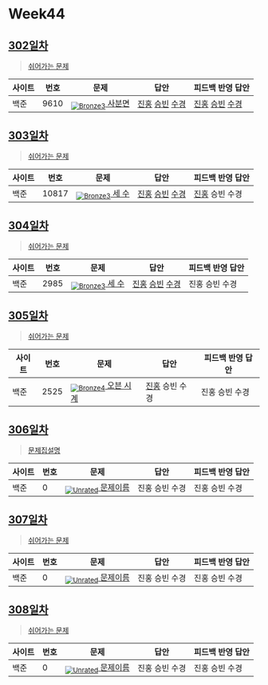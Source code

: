 <!-- tier 리스트 S -->
[Unrated]: https://user-images.githubusercontent.com/33937365/126247607-85783912-c11a-4d50-ac36-8cc7dcb75cd2.png
[Bronze5]: https://user-images.githubusercontent.com/33937365/126247611-e362d727-17a4-4737-a232-5827e185ab7c.png
[Bronze4]: https://user-images.githubusercontent.com/33937365/126247612-89cbc675-e1d4-43a2-950b-1cb014dca697.png
[Bronze3]: https://user-images.githubusercontent.com/33937365/126247613-b8408610-7bc4-40f8-804f-a30a45ddbb68.png
[Bronze2]: https://user-images.githubusercontent.com/33937365/126247614-d85dc6ff-a520-4c00-82bd-eb593b156bd8.png
[Bronze1]: https://user-images.githubusercontent.com/33937365/126247616-04b2ab30-9891-4b7b-8cb4-38e99b97e834.png
[Silver5]: https://user-images.githubusercontent.com/33937365/126247618-38c5c905-672b-4d75-808e-8a7d45ea577d.png
[Silver4]: https://user-images.githubusercontent.com/33937365/126247620-ba2d1b96-b0aa-4b88-80c5-71569c69bbc3.png
[Silver3]: https://user-images.githubusercontent.com/33937365/126247621-1b55b7f4-3a79-4348-8a63-f00c1813853e.png
[Silver2]: https://user-images.githubusercontent.com/33937365/126247622-a83b30a9-6618-4593-b775-6f6730afd3f6.png
[Silver1]: https://user-images.githubusercontent.com/33937365/126247625-8d82f8ab-6f95-4ef8-a243-be31f548596e.png
[Gold5]: https://user-images.githubusercontent.com/33937365/126247627-2979d4d5-915a-4c4e-adb7-c171f9bafe28.png
<!-- tier 리스트 E -->

# Week44

## [302일차](Day302)

> [쉬어가는 문제](https://www.acmicpc.net/group/workbook/view/9797/38549)

| 사이트 | 번호 | 문제                 | 답안                | 피드백 반영 답안    |
| ------ | ---- | -------------------- | ------------------- | ------------------- |
| 백준   | 9610 | [<sub>![Bronze3]</sub> 사분면](https://www.acmicpc.net/problem/9610) | [진홍](Day302/boj9610_kjh.py) [승빈](Day302/boj9610_wsb.java) [수경](Day302/boj9610_hsk.js) | [진홍](Day302/boj9610_kjh.py) [승빈](Day302/boj9610_wsb.java) [수경](Day302/boj9610_hsk.js)

## [303일차](Day303)

> [쉬어가는 문제](https://www.acmicpc.net/group/workbook/view/9797/38565)

| 사이트 | 번호 | 문제                 | 답안                | 피드백 반영 답안    |
| ------ | ---- | -------------------- | ------------------- | ------------------- |
| 백준   | 10817 | [<sub>![Bronze3]</sub> 세 수](https://www.acmicpc.net/problem/10817) | [진홍](Day303/boj10817_kjh.py) [승빈](Day303/boj10817_wsb.java) [수경](Day303/boj10817_hsk.js) | [진홍](Day303/boj10817_kjh.py) 승빈 수경 |

## [304일차](Day304)

> [쉬어가는 문제](https://www.acmicpc.net/group/workbook/view/9797/38586)

| 사이트 | 번호 | 문제                 | 답안                | 피드백 반영 답안    |
| ------ | ---- | -------------------- | ------------------- | ------------------- |
| 백준   | 2985    | [<sub>![Bronze3]</sub> 세 수](https://www.acmicpc.net/problem/2985) | [진홍](Day304/boj2985_kjh.py) [승빈](Day304/boj2985_wsb.java) [수경](Day304/boj2985_hsk.js) | 진홍 승빈 수경 |

## [305일차](Day305)

> [쉬어가는 문제](https://www.acmicpc.net/group/workbook/view/9797/38589)

| 사이트 | 번호 | 문제                 | 답안                | 피드백 반영 답안    |
| ------ | ---- | -------------------- | ------------------- | ------------------- |
| 백준   | 2525 | [<sub>![Bronze4]</sub> 오븐 시계](https://www.acmicpc.net/problem/2525) | [진홍](Day305/boj2525_kjh.py) 승빈 수경 | 진홍 승빈 수경 |

## [306일차](Day306)

> [문제집설명](문제집링크)

| 사이트 | 번호 | 문제                 | 답안                | 피드백 반영 답안    |
| ------ | ---- | -------------------- | ------------------- | ------------------- |
| 백준   | 0    | [<sub>![Unrated]</sub> 문제이름](문제링크) | 진홍 승빈 수경 | 진홍 승빈 수경 |

## [307일차](Day307)

> [쉬어가는 문제](문제집링크)

| 사이트 | 번호 | 문제                 | 답안                | 피드백 반영 답안    |
| ------ | ---- | -------------------- | ------------------- | ------------------- |
| 백준   | 0    | [<sub>![Unrated]</sub> 문제이름](문제링크) | 진홍 승빈 수경 | 진홍 승빈 수경 |

## [308일차](Day308)

> [쉬어가는 문제](문제집링크)

| 사이트 | 번호 | 문제                 | 답안                | 피드백 반영 답안    |
| ------ | ---- | -------------------- | ------------------- | ------------------- |
| 백준   | 0    | [<sub>![Unrated]</sub> 문제이름](문제링크) | 진홍 승빈 수경 | 진홍 승빈 수경 |
